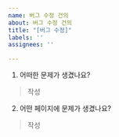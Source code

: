 ```yaml
---
name: 버그 수정 건의
about: 버그 수정 건의
title: "[버그 수정]"
labels: ''
assignees: ''

---
```


1. 어떠한 문제가 생겼나요?
> 작성
2. 어떤 페이지에 문제가 생겼나요?
> 작성
